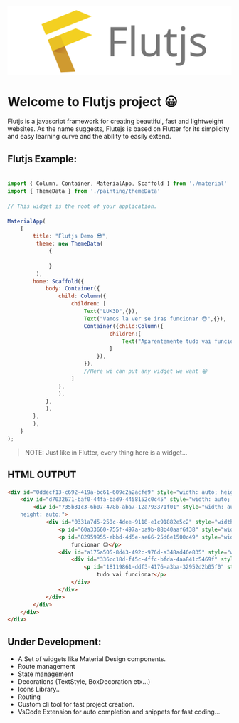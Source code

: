 ![Flutjs Logo](./Logo.svg)

# Welcome to Flutjs project 😀


Flutjs is a javascript framework for creating beautiful, fast and lightweight websites.
As the name suggests, Flutejs is based on Flutter for its simplicity and easy learning curve and the ability to easily extend.


## Flutjs Example:

```js

import { Column, Container, MaterialApp, Scaffold } from './material'
import { ThemeData } from './painting/themeData'

// This widget is the root of your application.

MaterialApp(
    {
        title: "Flutjs Demo 😎",
         theme: new ThemeData(
             {
          
             }
         ),
        home: Scaffold({
            body: Container({
                child: Column({
                    children: [
                        Text("LUK3D",{}),
                        Text("Vamos la ver se iras funcionar 😍",{}),
                        Container({child:Column({
                                children:[
                                    Text("Aparentemente tudo vai funcionar")
                                ]
                            }),
                        }),
                        //Here wi can put any widget we want 😁
                    ]
                },
                ),
            },
            ),
        },
        ),
    }
);


```

> NOTE: Just like in Flutter, every thing here is a widget...


## HTML OUTPUT 

```html
<div id="0ddecf13-c692-419a-bc61-609c2a2acfe9" style="width: auto; height: auto;">
    <div id="d7032671-baf0-44fa-bad9-4458152c0c45" style="width: auto; height: auto;">
        <div id="735b31c3-6b07-478b-aba7-12a793371f01" style="width: auto; 
    height: auto;">
            <div id="0331a7d5-250c-4dee-9118-e1c91882e5c2" style="width: auto; height: auto;">
                <p id="60a33660-755f-497a-ba9b-88b40aaf6f38" style="width: auto; height: auto;">LUK3D</p>
                <p id="82959955-ebbd-4d5e-ae66-25d6e1500c49" style="width: auto; height: auto;">Vamos la ver se iras
                    funcionar 😍</p>
                <div id="a175a505-8d43-492c-976d-a348ad46e835" style="width: auto; height: auto;">
                    <div id="336cc18d-f45c-4ffc-bfda-4aa841c5469f" style="width: auto; height: auto;">
                        <p id="18119861-ddf3-4176-a3ba-32952d2b05f0" style="width: auto; height: auto;">Aparentemente
                            tudo vai funcionar</p>
                    </div>
                </div>
            </div>
        </div>
    </div>
</div>

```



## Under Development: 

* A Set of widgets like Material Design components.
* Route management
* State management
* Decorations (TextStyle, BoxDecoration etx...)
* Icons Library..
* Routing
* Custom cli tool for fast project creation.
* VsCode Extension for auto completion and snippets for fast coding...




<!-- 

const jsdom = require("jsdom");
const { JSDOM } = jsdom;
global.document = new JSDOM(`<body><body>`).window.document; 


-->

